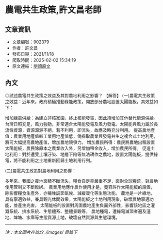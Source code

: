# 農電共生政策,許文昌老師

## 文章資訊
- 文章編號：902379
- 作者：許文昌
- 發布日期：2021/11/18
- 爬取時間：2025-02-02 15:34:19
- 原文連結：[閱讀原文](https://real-estate.get.com.tw/Columns/detail.aspx?no=902379)

## 內文
◎試述農電共生政策之效益及其對農地利用之影響？
【解答】
(一)農電共生政策之效益：近年來，政府積極推動綠能政策，開放部分農地設置太陽能板，其效益如下：

增加綠電供給：為建立非核家園，終止核能發電，因此須增加其他替代能源供給。台灣日照充足，風力強勁，非常適合太陽能發電及風力發電。太陽能與風力屬於長流性資源，資源源源不絕，若不利用，即流失，故應及時充分利用。 
提高農地產值：農業用地產值較工業用地產值低，倘採取農業與發電共生之複合式土地利用，將可大幅提高農地產值，增加農地競爭力。 
增加農民所得：農民將農地出租設置太陽能板，農民除原本之農業收入外，另增加租金收入，增加農民所得。 
促進土地利用：對於遭受土壤汙染、地層下陷等無法耕作之農地，設置太陽能板，提供綠電，將不能利用之土地重新回歸土地利用行列。 

(二)農電共生政策對農地利用之影響：

多年來，我國之農地面積不斷流失，糧食自足率嚴重不足，面對全球糧荒，對農地使用管制又不斷鬆綁。 
農業用地應作農作使用才是，竟容許作太陽能板的設置，除影響糧食生產外，亦犧牲調節氣候、減緩暖化等生態功能。 
農地是一片綠地，具有寧適效益，兼具觀光休閒效果。太陽能板之土地利用現象，破壞農地寧適功能，並產生光害。 
太陽能板的設置對周圍農地產生負面外部性，影響該地區之灌溉系統、排水系統、生態體系、整體景觀等。 
農地種電，遭綠電滅頂者遍及溼地、埤塘、水庫等生態資源土地，破壞自然資源與生態環境。

---
*注：本文圖片存放於 ./images/ 目錄下*
